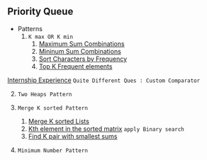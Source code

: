 ## Priority Queue 

- Patterns
   1. `K max OR K min`
       1. [Maximum Sum Combinations](https://practice.geeksforgeeks.org/problems/maximum-sum-combination/1)
       2. [Mininum Sum Combinations](https://leetcode.com/problems/find-k-pairs-with-smallest-sums/description/)
       3. [Sort Characters by Frequency](https://leetcode.com/problems/sort-characters-by-frequency/description/)
       4. [Top K Frequent elements](https://leetcode.com/problems/top-k-frequent-elements/description/)

[Internship Experience](https://tinyl.io/A2Kv) `Quite Different Ques : Custom Comparator`

  2. `Two Heaps Pattern`
 
  3. `Merge K sorted Pattern`
      1. [Merge K sorted Lists](https://leetcode.com/problems/merge-k-sorted-lists/description/)
      2. [Kth element in the sorted matrix](https://leetcode.com/problems/kth-smallest-element-in-a-sorted-matrix/description/)  `apply Binary search`
      3. [Find K pair with smallest sums](https://leetcode.com/problems/find-k-pairs-with-smallest-sums/)
 
  4. `Minimum Number Pattern`
